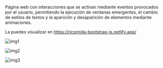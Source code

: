 

Página web con interacciones que se activan mediante eventos provocados por el usuario, permitiendo la ejecución de ventanas
emergentes, el cambio de estilos de textos y la aparición y desaparición de elementos mediante animaciones.

La puedes visualizar en https://ricomida-bootstrap-js.netlify.app/



![img1](https://github.com/Katherine-LM/ricomida_bootstrap_js/assets/84242735/d105c475-859c-4686-8dd6-5da192eae87d)

![img2](https://github.com/Katherine-LM/ricomida_bootstrap_js/assets/84242735/acc15f78-e3e3-403a-9129-807ce0daf3f4)

![img3](https://github.com/Katherine-LM/ricomida_bootstrap_js/assets/84242735/1b73633d-6c24-4019-896b-92014e5b0c33)
